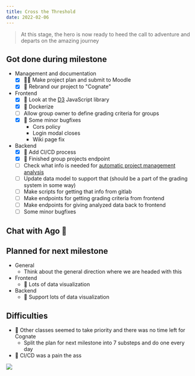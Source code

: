 ```yaml
---
title: Cross the Threshold
date: 2022-02-06
---
```

> At this stage, the hero is now ready to heed the call to adventure and departs on the amazing journey

## Got done during milestone
- Management and documentation
  - [X] 🐝🐞 Make project plan and submit to Moodle
  - [X] 🐝 Rebrand our project to "Cognate"
- Frontend
  - [X] 🐝 Look at the [D3](https://d3js.org) JavaScript library
  - [X] 🐝 Dockerize
  - [ ] Allow group owner to define grading criteria for groups
  - [X] 🐝 Some minor bugfixes
    - Cors policy
    - Login modal closes
    - Wiki page fix
- Backend
  - [X] 🐝 Add CI/CD process
  - [X] 🐞 Finished group projects endpoint
  - [ ] Check what info is needed for [automatic project management analysis](https://gitlab.cs.ttu.ee/gitlab-hub/gitlab-hub/-/issues/39)
  - [ ] Update data model to support that (should be a part of the grading system in some way)
  - [ ] Make scripts for getting that info from gitlab
  - [ ] Make endpoints for getting grading criteria from frontend
  - [ ] Make endpoints for giving analyzed data back to frontend
  - [ ] Some minor bugfixes

## Chat with Ago 🐢

## Planned for next milestone
- General
  - Think about the general direction where we are headed with this
- Frontend
  - 🐝 Lots of data visualization
- Backend
  - 🐞 Support lots of data visualization

## Difficulties
- 🐞 Other classes seemed to take priority and there was no time left for Cognate
  - Split the plan for next milestone into 7 substeps and do one every day
- 🐝 CI/CD was a pain the ass

![](/retro5/cross.gif)
